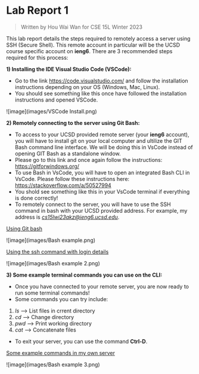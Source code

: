 # Lab Report 1
> Written by Hou Wai Wan for CSE 15L Winter 2023

This lab report details the steps required to remotely access a server using SSH (Secure Shell). This remote account in particular will be the UCSD course specific account on **ieng6**. There are 3 recommended steps required for this process:


**1) Installing the IDE Visual Studio Code (VSCode):**
* Go to the link https://code.visualstudio.com/ and follow the installation instructions depending on your OS (Windows, Mac, Linux).
* You should see something like this once have followed the installation instructions and opened VSCode. 

 ![image](images/VSCode Install.png) 

**2) Remotely connecting to the server using Git Bash:**
* To access to your UCSD provided remote server (your **ieng6** account), you will have to install git on your local computer and ultilize the GIT Bash command line interface. We will be doing this in VsCode instead of opening GIT Bash as a standalone window. 
* Please go to this link and once again follow the instructions: https://gitforwindows.org/
* To use Bash in VsCode, you will have to open an integrated Bash CLI in VsCode. Please follow these instructions here: https://stackoverflow.com/a/50527994
* You shold see something like this in your VsCode terminal if everything is done correctly!
* To remotely connect to the server, you will have to use the SSH command in bash with your UCSD provided address. For example, my address is *cs15lwi23akz@ieng6.ucsd.edu*.

<ins>Using Git bash</ins>

![image](images/Bash example.png)

<ins>Using the ssh command with login details</ins>

![image](images/Bash example 2.png)

**3) Some example terminal commands you can use on the CLI:**
* Once you have connected to your remote server, you are now ready to run some terminal commands!
* Some commands you can try include:
 1) *ls* --> List files in crrent directory
 2) *cd* --> Change directory
 3) *pwd* --> Print working directory
 4) *cat* --> Concatenate files
* To exit your server, you can use the command **Ctrl-D**.
 
 <ins>Some example commands in my own server</ins>
 
 ![image](images/Bash example 3.png)
